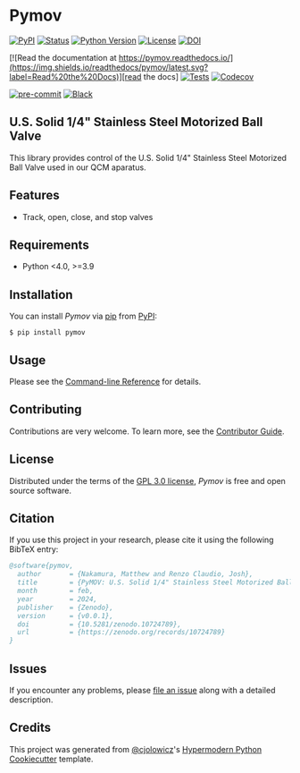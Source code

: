 # Pymov

[![PyPI](https://img.shields.io/pypi/v/pymov.svg)][pypi status]
[![Status](https://img.shields.io/pypi/status/pymov.svg)][pypi status]
[![Python Version](https://img.shields.io/pypi/pyversions/pymov)][pypi status]
[![License](https://img.shields.io/pypi/l/pymov)][license]
[![DOI](https://zenodo.org/badge/732227913.svg)](https://zenodo.org/doi/10.5281/zenodo.10724788)

[![Read the documentation at https://pymov.readthedocs.io/](https://img.shields.io/readthedocs/pymov/latest.svg?label=Read%20the%20Docs)][read the docs]
[![Tests](https://github.com/nanosystemslab/pymov/workflows/Tests/badge.svg)][tests]
[![Codecov](https://codecov.io/gh/nanosystemslab/pymov/branch/main/graph/badge.svg)][codecov]

[![pre-commit](https://img.shields.io/badge/pre--commit-enabled-brightgreen?logo=pre-commit&logoColor=white)][pre-commit]
[![Black](https://img.shields.io/badge/code%20style-black-000000.svg)][black]

[pypi status]: https://pypi.org/project/pymov/
[read the docs]: https://pymov.readthedocs.io/
[tests]: https://github.com/nanosystemslab/pymov/actions?workflow=Tests
[codecov]: https://app.codecov.io/gh/nanosystemslab/pymov
[pre-commit]: https://github.com/pre-commit/pre-commit
[black]: https://github.com/psf/black

## U.S. Solid 1/4" Stainless Steel Motorized Ball Valve

This library provides control of the U.S. Solid 1/4" Stainless Steel Motorized Ball Valve used in our QCM aparatus.

## Features

- Track, open, close, and stop valves

## Requirements

- Python <4.0, >=3.9

## Installation

You can install _Pymov_ via [pip] from [PyPI]:

```console
$ pip install pymov
```

## Usage

Please see the [Command-line Reference] for details.

## Contributing

Contributions are very welcome.
To learn more, see the [Contributor Guide].

## License

Distributed under the terms of the [GPL 3.0 license][license],
_Pymov_ is free and open source software.

## Citation

If you use this project in your research, please cite it using the following BibTeX entry:

```bibtex
@software{pymov,
  author       = {Nakamura, Matthew and Renzo Claudio, Josh},
  title        = {PyMOV: U.S. Solid 1/4" Stainless Steel Motorized Ball Valve Control Library},
  month        = feb,
  year         = 2024,
  publisher    = {Zenodo},
  version      = {v0.0.1},
  doi          = {10.5281/zenodo.10724789},
  url          = {https://zenodo.org/records/10724789}
}
```

## Issues

If you encounter any problems,
please [file an issue] along with a detailed description.

## Credits

This project was generated from [@cjolowicz]'s [Hypermodern Python Cookiecutter] template.

[@cjolowicz]: https://github.com/cjolowicz
[pypi]: https://pypi.org/
[hypermodern python cookiecutter]: https://github.com/cjolowicz/cookiecutter-hypermodern-python
[file an issue]: https://github.com/nanosystemslab/pymov/issues
[pip]: https://pip.pypa.io/

<!-- github-only -->

[license]: https://github.com/nanosystemslab/pymov/blob/main/LICENSE
[contributor guide]: https://github.com/nanosystemslab/pymov/blob/main/CONTRIBUTING.md
[command-line reference]: https://pymov.readthedocs.io/en/latest/usage.html
